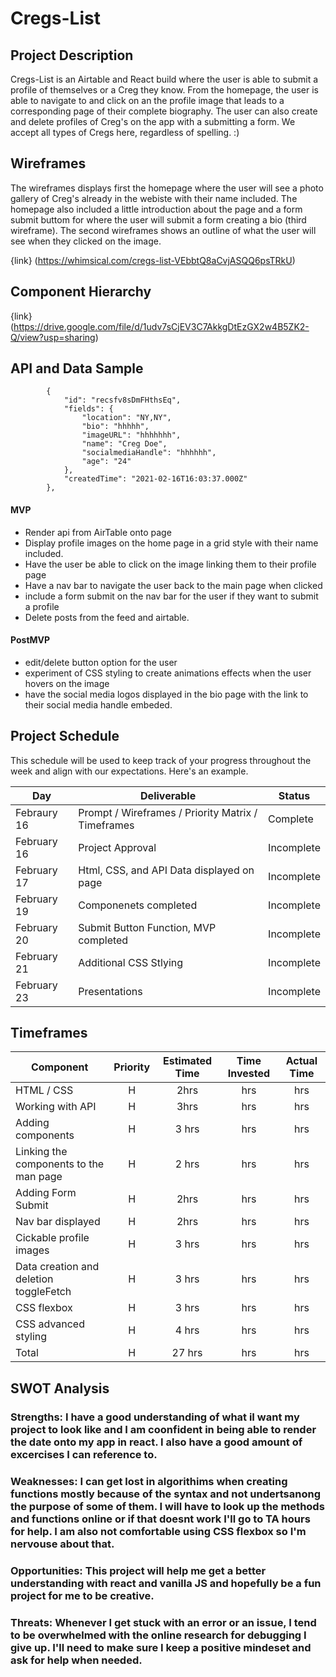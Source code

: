 # Cregs-List

## Project Description
Cregs-List is an Airtable and React build where the user is able to submit a profile of themselves or a Creg they know. From the homepage, the user is able to navigate to and click on an the profile image that leads to a corresponding page of their complete biography. The user can also create and delete profiles of Creg's on the app with a submitting a form. We accept all types of Cregs here, regardless of spelling. :) 


## Wireframes
The wireframes displays first the homepage where the user will see a photo gallery of Creg's already in the webiste with their name included. The homepage also included a little introduction about the page and a form submit buttom for where the user will submit a form creating a bio (third wireframe). The second wireframes shows an outline of what the user will see when they clicked on the image.  

{link} (https://whimsical.com/cregs-list-VEbbtQ8aCvjASQQ6psTRkU)

## Component Hierarchy
{link} (https://drive.google.com/file/d/1udv7sCjEV3C7AkkgDtEzGX2w4B5ZK2-Q/view?usp=sharing)

## API and Data Sample

```
        {
            "id": "recsfv8sDmFHthsEq",
            "fields": {
                "location": "NY,NY",
                "bio": "hhhhh",
                "imageURL": "hhhhhhh",
                "name": "Creg Doe",
                "socialmediaHandle": "hhhhhh",
                "age": "24"
            },
            "createdTime": "2021-02-16T16:03:37.000Z"
        },

```

#### MVP 
- Render api from AirTable onto page
- Display profile images on the home page in a grid style with their name included. 
- Have the user be able to click on the image linking them to their profile page
- Have a nav bar to navigate the user back to the main page when clicked 
- include a form submit on the nav bar for the user if they want to submit a profile
- Delete posts from the feed and airtable.


#### PostMVP  
- edit/delete button option for the user
- experiment of CSS styling to create animations effects when the user hovers on the image
- have the social media logos displayed in the bio page with the link to their social media handle embeded. 


## Project Schedule

This schedule will be used to keep track of your progress throughout the week and align with our expectations. Here's an example.

|  Day | Deliverable | Status
|---|---| ---|
|Febraury 16| Prompt / Wireframes / Priority Matrix / Timeframes | Complete
|February 16 | Project Approval | Incomplete
|February 17| Html, CSS, and API Data displayed on page| Incomplete
|February 19| Componenets completed| Incomplete
|February 20 | Submit Button Function, MVP completed | Incomplete
|February 21| Additional CSS Stlying  | Incomplete
|February 23| Presentations | Incomplete

## Timeframes

| Component | Priority | Estimated Time | Time Invested | Actual Time |
| --- | :---: |  :---: | :---: | :---: |
| HTML / CSS  | H | 2hrs| hrs | hrs |
| Working with API | H | 3hrs| hrs | hrs |
| Adding components   | H | 3 hrs| hrs | hrs |
| Linking the components to the man page | H | 2 hrs| hrs | hrs |
| Adding Form Submit  | H | 2hrs| hrs | hrs |
| Nav bar displayed  | H | 2hrs| hrs | hrs |
| Cickable profile images | H | 3 hrs| hrs | hrs |
| Data creation and deletion toggleFetch | H | 3 hrs| hrs | hrs |
| CSS flexbox | H | 3 hrs| hrs | hrs |
| CSS advanced styling | H | 4 hrs| hrs | hrs |
| Total | H | 27 hrs| hrs | hrs |

## SWOT Analysis

### Strengths: I have a good understanding of what iI want my project to look like and I am coonfident in being able to render the date onto my app in react.  I also have a good amount of excercises I can reference to. 

### Weaknesses: I can get lost in algorithims when creating functions mostly because of the syntax and not undertsanong the purpose of some of them.  I will have to look up the methods and functions online or if that doesnt work I'll go to TA hours for help. I am also not comfortable using CSS flexbox so I'm nervouse about that.


### Opportunities: This project will help me get a better understanding with react and vanilla JS and hopefully be a fun project for me to be creative.

### Threats: Whenever I get stuck with an error or an issue, I tend to be overwhelmed with the online research for debugging I give up. I'll need to make sure I keep a positive mindeset and ask for help when needed. 
